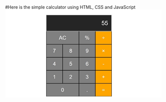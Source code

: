 #Here is the simple calculator using HTML, CSS and JavaScript
![Calculator](https://github.com/Harshita0201/calculator/blob/master/screenshot.jpg)
